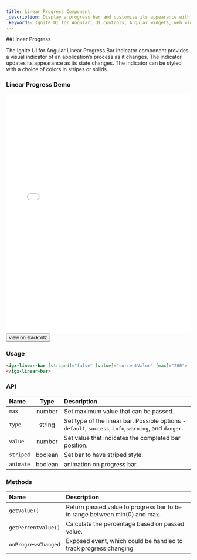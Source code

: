 ```yaml
---
title: Linear Progress Component
_description: Display a progress bar and customize its appearance with endless color and striping options with Ignite UI for Angular Linear Progress Bar component.
_keywords: Ignite UI for Angular, UI controls, Angular widgets, web widgets, UI widgets, Angular, Native Angular Components Suite, Native Angular Controls, Native Angular Components Library, Angular Linear Progress components, Angular Linear Progress controls
---
```


##Linear Progress
<p class="highlight">The Ignite UI for Angular Linear Progress Bar Indicator component provides a visual indicator of an application’s process as it changes. The indicator updates its appearance as its state changes. The indicator can be styled with a choice of colors in stripes or solids.</p>
<div class="divider"></div>

### Linear Progress Demo
<div class="sample-container loading" style="height:650px">
    <iframe id="progressbar-sample-iframe" frameborder="0" seamless width="100%" height="100%" src="{environment:demosBaseUrl}/progressbar" onload="onSampleIframeContentLoaded(this);"></iframe>
</div>
<div>
<button data-localize="stackblitz" class="stackblitz-btn" data-iframe-id="progressbar-sample-iframe" data-demos-base-url="{environment:demosBaseUrl}">view on stackblitz</button>
</div>
<div class="divider--half"></div>

### Usage
```html
<igx-linear-bar [striped]="false" [value]="currentValue" [max]="200">
</igx-linear-bar>
```
<div class="divider--half"></div>

### API
| Name   |       Type      |  Description |
|:----------|:-------------:|:------|
| `max` |  number | Set maximum value that can be passed. |
| `type` |  string | Set type of the linear bar. Possible options - `default`, `success`, `info`, `warning`, and `danger`. |
| `value` |  number | Set value that indicates the completed bar position. |
| `striped` |  boolean | Set bar to have striped style. |
| `animate` |  boolean | animation on progress bar. |
<div class="divider--half"></div>

### Methods
| Name   |  Description |
|:----------|:------|
| `getValue()` | Return passed value to progress bar to be in range between min(0) and max. |
| `getPercentValue()` | Calculate the percentage based on passed value. |
| `onProgressChanged` | Exposed event, which could be handled to track progress changing |
<div class="divider--half"></div>

